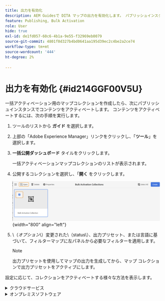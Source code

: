 ```yaml
---
title: 出力を有効化
description: AEM Guidesで DITA マップの出力を有効化します。 パブリッシュインスタンスでコンテンツをアクティベートする方法について説明します。
feature: Publishing, Bulk Activation
role: User
hide: true
exl-id: de1fd057-60c6-4b1a-9e55-f32969eb0079
source-git-commit: 4801f0d327b4bd0641aa195d39ec2c4be2a2ce74
workflow-type: tm+mt
source-wordcount: '444'
ht-degree: 2%

---
```


# 出力を有効化 {#id214GGF00V5U}

一括アクティベーション用のマップコレクションを作成したら、次にパブリッシュインスタンスでコンテンツをアクティベートします。 コンテンツをアクティベートするには、次の手順を実行します。

1. ツールのリストから **ガイド** を選択します。

1. 上部の「Adobe Experience Manager」リンクをクリックし、「**ツール**」を選択します。

1. **一括公開ダッシュボード** タイルをクリックします。

   一括アクティベーションマップコレクションのリストが表示されます。

1. 公開するコレクションを選択し、「**開く** をクリックします。

   ![](images/bulk-activation-collection-open.png){width="800" align="left"}

1. \（*オプション*\）変更された\（status\）、出力プリセット、または言語に基づいて、フィルターマップに左パネルから必要なフィルターを適用します。

   >[!NOTE]
   >
   >出力プリセットを使用してマップの出力を生成してから、マップ コレクションで出力プリセットをアクティブにします。


設定に応じて、コレクションをアクティベートする様々な方法を表示します。

<details>
<summary> クラウドサービス </summary>

![cloud service での bulk-collection-publish](images/bulk-activation-collection-quick-publish-CS.png){width="650" align="left"}

**プレビュー** または **パブリッシュ** インスタンスへの出力をアクティベートできます。

**プレビュー**

* 選択したマップの出力をアクティブにするには、事前に生成されたマップ出力を選択し、**パブリッシュ先** > **プレビュー** を選択します。
* すべての DITA マップの出力を設定済みのプリセットでアクティベートするには、「**マップ**」列の横にあるチェックボックスを選択して、**公開先**/**公開** を選択します。


**公開**

* 選択したマップの出力をアクティブにするには、事前に生成されたマップ出力を選択し、**パブリッシュ先** > **パブリッシュ** を選択します。

* すべての DITA マップの出力を設定済みのプリセットでアクティブにするには、マップ（列）の横にあるチェックボックスを選択し、**公開先** > **公開** を選択します。


>[!NOTE]
> 
> マップ出力のチェックボックスは、マップの出力を生成した場合にのみ有効になります。

マップ出力がパブリッシュ用のキューに入ると、成功メッセージが表示されます。

選択したマップ ファイルに対して出力がアクティブ化されると、[ 監査履歴 ] タブが更新され、最新のアクティブ化された出力が一番上に表示されます。 **公開済み** 列は、公開日時で更新されます。

</details>

<details>    
<summary>  オンプレミスソフトウェア </summary>


次のいずれかの操作を行います。

* 選択したマップの出力をアクティブにするには、事前に生成されたマップ出力を選択し、**クイック パブリッシュ** を選択します。
* すべての DITA マップの出力を設定済みのプリセットでアクティブにするには、マップ（列）の横にあるチェックボックスを選択し、「**クイック公開**」を選択します。
  ![bulk-collection-publish](images/bulk-activation-collection-quick-publish.png){width="650" align="left"}

  >[!NOTE]
  > 
  >マップ出力のチェックボックスは、マップの出力を生成した場合にのみ有効になります。


マップ出力がパブリッシュ用のキューに入ると、成功メッセージが表示されます。

選択したマップ ファイルに対して出力がアクティブ化されると、[ 監査履歴 ] タブが更新され、最新のアクティブ化された出力が一番上に表示されます。 **公開済み** 列は、公開日時で更新されます。

**親トピック：**&#x200B;[ 公開済みコンテンツの一括アクティベーション ](conf-bulk-activation.md)
